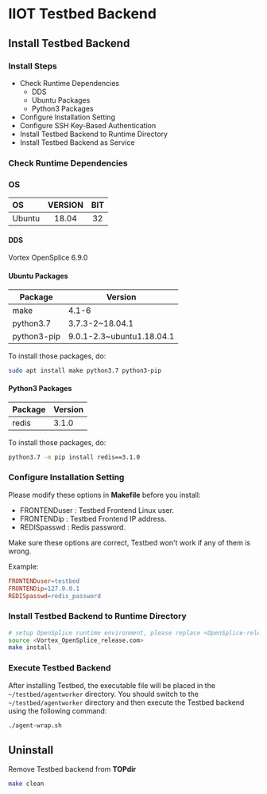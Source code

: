 # IIOT Testbed Backend

## Install Testbed Backend

### Install Steps
- Check Runtime Dependencies
  - DDS
  - Ubuntu Packages
  - Python3 Packages
- Configure Installation Setting
- Configure SSH Key-Based Authentication
- Install Testbed Backend to Runtime Directory
- Install Testbed Backend as Service

### Check Runtime Dependencies

### OS
OS | VERSION | BIT
:-|:-:|:-:
Ubuntu | 18.04 | 32

#### DDS
Vortex OpenSplice 6.9.0

#### Ubuntu Packages
Package | Version
-|-
make | 4.1-6
python3.7 | 3.7.3-2~18.04.1
python3-pip | 9.0.1-2.3~ubuntu1.18.04.1

To install those  packages, do:
```bash
sudo apt install make python3.7 python3-pip
```

#### Python3 Packages
Package | Version
-|-
redis | 3.1.0

To install those packages, do:
``` bash
python3.7 -m pip install redis==3.1.0
```

### Configure Installation Setting

Please modify these options in **Makefile** before you install:
- FRONTENDuser : Testbed Frontend Linux user.
- FRONTENDip : Testbed Frontend IP address.
- REDISpasswd : Redis password.

Make sure these options are correct, Testbed won't work if any of them is wrong.

Example:
```Makefile
FRONTENDuser=testbed
FRONTENDip=127.0.0.1
REDISpasswd=redis_password
```

### Install Testbed Backend to Runtime Directory
```bash
# setup OpenSplice runtime environment, please replace <OpenSplice-release.com> to correct path
source <Vortex_OpenSplice_release.com>
make install
```

### Execute Testbed Backend

After installing Testbed, the executable file will be placed in the `~/testbed/agentworker` directory. You should switch to the `~/testbed/agentworker` directory and then execute the Testbed backend using the following command:

```bash
./agent-wrap.sh
```

## Uninstall
Remove Testbed backend from **TOPdir**

```bash
make clean
```
